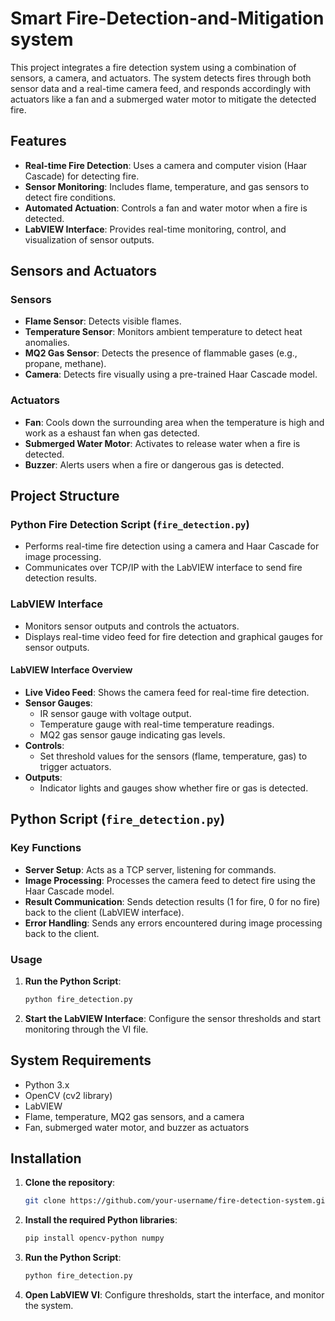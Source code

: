 # Smart Fire-Detection-and-Mitigation system


This project integrates a fire detection system using a combination of sensors, a camera, and actuators. The system detects fires through both sensor data and a real-time camera feed, and responds accordingly with actuators like a fan and a submerged water motor to mitigate the detected fire.

## Features

- **Real-time Fire Detection**: Uses a camera and computer vision (Haar Cascade) for detecting fire.
- **Sensor Monitoring**: Includes flame, temperature, and gas sensors to detect fire conditions.
- **Automated Actuation**: Controls a fan and water motor when a fire is detected.
- **LabVIEW Interface**: Provides real-time monitoring, control, and visualization of sensor outputs.

## Sensors and Actuators

### Sensors

- **Flame Sensor**: Detects visible flames.
- **Temperature Sensor**: Monitors ambient temperature to detect heat anomalies.
- **MQ2 Gas Sensor**: Detects the presence of flammable gases (e.g., propane, methane).
- **Camera**: Detects fire visually using a pre-trained Haar Cascade model.

### Actuators

- **Fan**: Cools down the surrounding area when the temperature is high and work as a eshaust fan when gas detected.
- **Submerged Water Motor**: Activates to release water when a fire is detected.
- **Buzzer**: Alerts users when a fire or dangerous gas is detected.

## Project Structure

### Python Fire Detection Script (`fire_detection.py`)

- Performs real-time fire detection using a camera and Haar Cascade for image processing.
- Communicates over TCP/IP with the LabVIEW interface to send fire detection results.

### LabVIEW Interface

- Monitors sensor outputs and controls the actuators.
- Displays real-time video feed for fire detection and graphical gauges for sensor outputs.

#### LabVIEW Interface Overview

- **Live Video Feed**: Shows the camera feed for real-time fire detection.
- **Sensor Gauges**:
  - IR sensor gauge with voltage output.
  - Temperature gauge with real-time temperature readings.
  - MQ2 gas sensor gauge indicating gas levels.
- **Controls**:
  - Set threshold values for the sensors (flame, temperature, gas) to trigger actuators.
- **Outputs**:
  - Indicator lights and gauges show whether fire or gas is detected.

## Python Script (`fire_detection.py`)

### Key Functions

- **Server Setup**: Acts as a TCP server, listening for commands.
- **Image Processing**: Processes the camera feed to detect fire using the Haar Cascade model.
- **Result Communication**: Sends detection results (1 for fire, 0 for no fire) back to the client (LabVIEW interface).
- **Error Handling**: Sends any errors encountered during image processing back to the client.

### Usage

1. **Run the Python Script**:
    ```bash
    python fire_detection.py
    ```

2. **Start the LabVIEW Interface**: Configure the sensor thresholds and start monitoring through the VI file.

## System Requirements

- Python 3.x
- OpenCV (cv2 library)
- LabVIEW
- Flame, temperature, MQ2 gas sensors, and a camera
- Fan, submerged water motor, and buzzer as actuators

## Installation

1. **Clone the repository**:
    ```bash
    git clone https://github.com/your-username/fire-detection-system.git
    ```

2. **Install the required Python libraries**:
    ```bash
    pip install opencv-python numpy
    ```

3. **Run the Python Script**:
    ```bash
    python fire_detection.py
    ```

4. **Open LabVIEW VI**: Configure thresholds, start the interface, and monitor the system.



